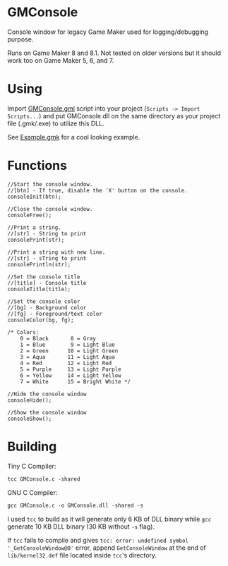 # GMConsole

Console window for legacy Game Maker used for logging/debugging purpose.

Runs on Game Maker 8 and 8.1. Not tested on older versions but it should work too on Game Maker 5, 6, and 7.

# Using

Import [GMConsole.gml](GMConsole.gml) script into your project (`Scripts -> Import Scripts...`) and put GMConsole.dll on the same directory as your project file (.gmk/.exe) to utilize this DLL.

See [Example.gmk](Example.gmk) for a cool looking example.

# Functions

```gml
//Start the console window.
//[btn] - If true, disable the 'X' button on the console.
consoleInit(btn);

//Close the console window.
consoleFree();

//Print a string.
//[str] - String to print
consolePrint(str);

//Print a string with new line.
//[str] - sTring to print
consolePrintln(str);

//Set the console title
//[title] - Console title
consoleTitle(title);

//Set the console color
//[bg] - Background color
//[fg] - Foreground/text color
consoleColor(bg, fg);

/* Colors:
    0 = Black       8 = Gray
    1 = Blue        9 = Light Blue
    2 = Green      10 = Light Green
    3 = Aqua       11 = Light Aqua
    4 = Red        12 = Light Red
    5 = Purple     13 = Light Purple
    6 = Yellow     14 = Light Yellow
    7 = White      15 = Bright White */

//Hide the console window
consoleHide();

//Show the console window
consoleShow();
```

# Building

Tiny C Compiler:
```ps
tcc GMConsole.c -shared
```

GNU C Compiler:
```ps
gcc GMConsole.c -o GMConsole.dll -shared -s
```

I used `tcc` to build as it will generate only 6 KB of DLL binary while `gcc` generate 10 KB DLL binary (30 KB without `-s` flag).

If `tcc` fails to compile and gives `tcc: error: undefined symbol '_GetConsoleWindow@0'` error, append `GetConsoleWindow` at the end of `lib/kernel32.def` file located inside `tcc`'s directory.

